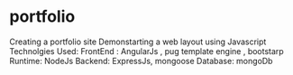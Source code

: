 # portfolio
Creating a portfolio site
Demonstarting a web layout using Javascript
Technolgies Used:
FrontEnd : AngularJs , pug template engine , bootstarp
Runtime: NodeJs
Backend: ExpressJs, mongoose
Database: mongoDb
